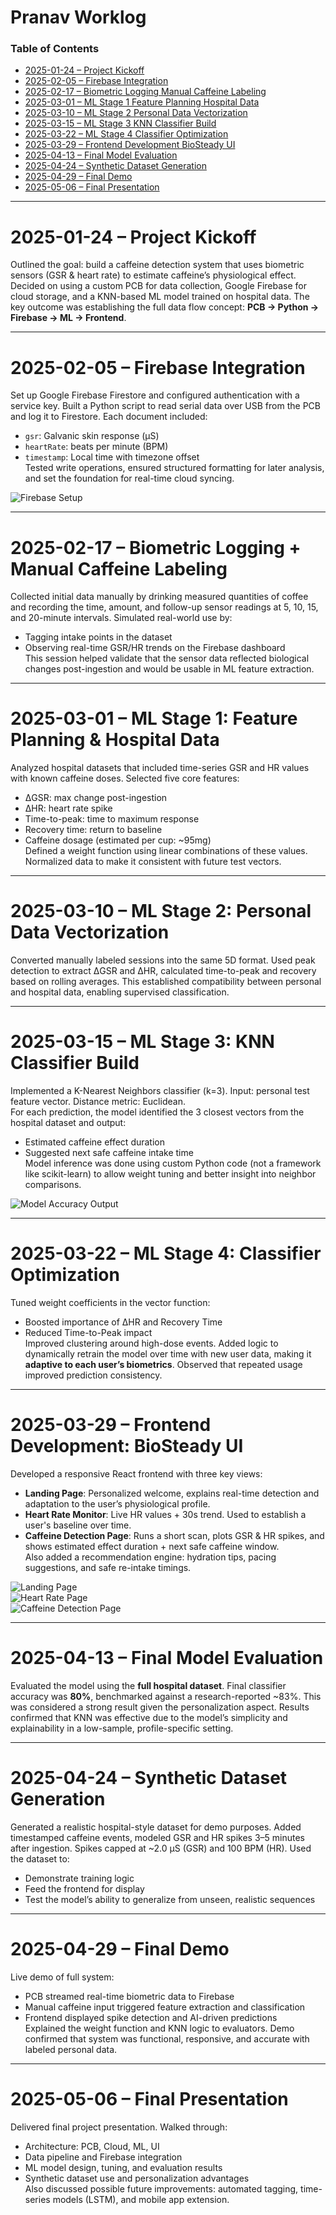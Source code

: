 # Pranav Worklog

### Table of Contents
- [2025-01-24 – Project Kickoff](#2025-01-24--project-kickoff)
- [2025-02-05 – Firebase Integration](#2025-02-05--firebase-integration)
- [2025-02-17 – Biometric Logging  Manual Caffeine Labeling](#2025-02-17--biometric-logging--manual-caffeine-labeling)
- [2025-03-01 – ML Stage 1 Feature Planning  Hospital Data](#2025-03-01--ml-stage-1-feature-planning--hospital-data)
- [2025-03-10 – ML Stage 2 Personal Data Vectorization](#2025-03-10--ml-stage-2-personal-data-vectorization)
- [2025-03-15 – ML Stage 3 KNN Classifier Build](#2025-03-15--ml-stage-3-knn-classifier-build)
- [2025-03-22 – ML Stage 4 Classifier Optimization](#2025-03-22--ml-stage-4-classifier-optimization)
- [2025-03-29 – Frontend Development BioSteady UI](#2025-03-29--frontend-development-biosteady-ui)
- [2025-04-13 – Final Model Evaluation](#2025-04-13--final-model-evaluation)
- [2025-04-24 – Synthetic Dataset Generation](#2025-04-24--synthetic-dataset-generation)
- [2025-04-29 – Final Demo](#2025-04-29--final-demo)
- [2025-05-06 – Final Presentation](#2025-05-06--final-presentation)

---

# 2025-01-24 – Project Kickoff  
Outlined the goal: build a caffeine detection system that uses biometric sensors (GSR & heart rate) to estimate caffeine’s physiological effect. Decided on using a custom PCB for data collection, Google Firebase for cloud storage, and a KNN-based ML model trained on hospital data. The key outcome was establishing the full data flow concept: **PCB → Python → Firebase → ML → Frontend**.

---

# 2025-02-05 – Firebase Integration  
Set up Google Firebase Firestore and configured authentication with a service key. Built a Python script to read serial data over USB from the PCB and log it to Firestore. Each document included:
- `gsr`: Galvanic skin response (µS)
- `heartRate`: beats per minute (BPM)
- `timestamp`: Local time with timezone offset  
Tested write operations, ensured structured formatting for later analysis, and set the foundation for real-time cloud syncing.

![Firebase Setup](images/database.png)

---

# 2025-02-17 – Biometric Logging + Manual Caffeine Labeling  
Collected initial data manually by drinking measured quantities of coffee and recording the time, amount, and follow-up sensor readings at 5, 10, 15, and 20-minute intervals. Simulated real-world use by:
- Tagging intake points in the dataset
- Observing real-time GSR/HR trends on the Firebase dashboard  
This session helped validate that the sensor data reflected biological changes post-ingestion and would be usable in ML feature extraction.

---

# 2025-03-01 – ML Stage 1: Feature Planning & Hospital Data  
Analyzed hospital datasets that included time-series GSR and HR values with known caffeine doses. Selected five core features:
- ΔGSR: max change post-ingestion
- ΔHR: heart rate spike
- Time-to-peak: time to maximum response
- Recovery time: return to baseline
- Caffeine dosage (estimated per cup: ~95mg)  
Defined a weight function using linear combinations of these values. Normalized data to make it consistent with future test vectors.

---

# 2025-03-10 – ML Stage 2: Personal Data Vectorization  
Converted manually labeled sessions into the same 5D format. Used peak detection to extract ΔGSR and ΔHR, calculated time-to-peak and recovery based on rolling averages. This established compatibility between personal and hospital data, enabling supervised classification.

---

# 2025-03-15 – ML Stage 3: KNN Classifier Build  
Implemented a K-Nearest Neighbors classifier (k=3). Input: personal test feature vector. Distance metric: Euclidean.  
For each prediction, the model identified the 3 closest vectors from the hospital dataset and output:
- Estimated caffeine effect duration
- Suggested next safe caffeine intake time  
Model inference was done using custom Python code (not a framework like scikit-learn) to allow weight tuning and better insight into neighbor comparisons.

![Model Accuracy Output](images/ML_accuracy.png)

---

# 2025-03-22 – ML Stage 4: Classifier Optimization  
Tuned weight coefficients in the vector function:
- Boosted importance of ΔHR and Recovery Time
- Reduced Time-to-Peak impact  
Improved clustering around high-dose events. Added logic to dynamically retrain the model over time with new user data, making it **adaptive to each user’s biometrics**. Observed that repeated usage improved prediction consistency.

---

# 2025-03-29 – Frontend Development: BioSteady UI  
Developed a responsive React frontend with three key views:
- **Landing Page**: Personalized welcome, explains real-time detection and adaptation to the user’s physiological profile.
- **Heart Rate Monitor**: Live HR values + 30s trend. Used to establish a user's baseline over time.
- **Caffeine Detection Page**: Runs a short scan, plots GSR & HR spikes, and shows estimated effect duration + next safe caffeine window.  
Also added a recommendation engine: hydration tips, pacing suggestions, and safe re-intake timings.

![Landing Page](images/Landing+page.png)  
![Heart Rate Page](images/HeartRatepage.png)  
![Caffeine Detection Page](images/Caff_page.png)

---

# 2025-04-13 – Final Model Evaluation  
Evaluated the model using the **full hospital dataset**. Final classifier accuracy was **80%**, benchmarked against a research-reported ~83%. This was considered a strong result given the personalization aspect. Results confirmed that KNN was effective due to the model’s simplicity and explainability in a low-sample, profile-specific setting.

---

# 2025-04-24 – Synthetic Dataset Generation  
Generated a realistic hospital-style dataset for demo purposes. Added timestamped caffeine events, modeled GSR and HR spikes 3–5 minutes after ingestion. Spikes capped at ~2.0 µS (GSR) and 100 BPM (HR). Used the dataset to:
- Demonstrate training logic  
- Feed the frontend for display  
- Test the model’s ability to generalize from unseen, realistic sequences

---

# 2025-04-29 – Final Demo  
Live demo of full system:
- PCB streamed real-time biometric data to Firebase
- Manual caffeine input triggered feature extraction and classification
- Frontend displayed spike detection and AI-driven predictions  
Explained the weight function and KNN logic to evaluators. Demo confirmed that system was functional, responsive, and accurate with labeled personal data.

---

# 2025-05-06 – Final Presentation  
Delivered final project presentation. Walked through:
- Architecture: PCB, Cloud, ML, UI
- Data pipeline and Firebase integration
- ML model design, tuning, and evaluation results
- Synthetic dataset use and personalization advantages  
Also discussed possible future improvements: automated tagging, time-series models (LSTM), and mobile app extension.

